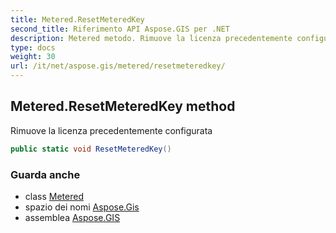 ```yaml
---
title: Metered.ResetMeteredKey
second_title: Riferimento API Aspose.GIS per .NET
description: Metered metodo. Rimuove la licenza precedentemente configurata
type: docs
weight: 30
url: /it/net/aspose.gis/metered/resetmeteredkey/
---
```

## Metered.ResetMeteredKey method

Rimuove la licenza precedentemente configurata

```csharp
public static void ResetMeteredKey()
```

### Guarda anche

* class [Metered](../)
* spazio dei nomi [Aspose.Gis](../../metered/)
* assemblea [Aspose.GIS](../../../)


